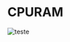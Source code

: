 # CPURAM

![teste](https://github.com/Deividadrian/CPURAM/assets/73372786/642fd7ba-4d54-4243-946c-9dfa39b2ee2d)
